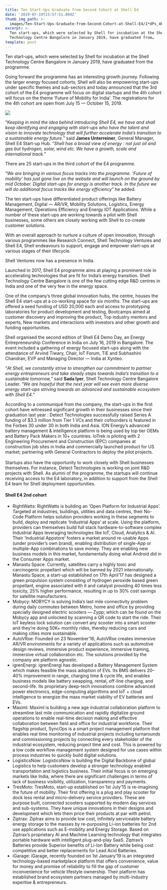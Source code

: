 ```yaml
---
title: Ten Start-Ups Graduate from Second Cohort at Shell E4
date: '2019-07-19T23:57:51.804Z'
thumb_img_path: >-
  images/Ten-Start-Ups-Graduate-from-Second-Cohort-at-Shell-E4/1*dPs_4F8G_hILLVyVQst7SQ.jpeg
excerpt: >-
  Ten start-ups, which were selected by Shell for incubation at the Shell
  Technology Centre Bangalore in January 2019, have graduated from…
template: post
---
```

Ten start-ups, which were selected by Shell for incubation at the Shell Technology Centre Bangalore in January 2019, have graduated from the programme.

Going forward the programme has an interesting growth journey. Following the larger energy focused cohorts, Shell will also be empowering start-ups under specific themes and sub-sectors and today announced that the 3rd cohort of the E4 programme will focus on digital startups and the 4th cohort will focus on the theme ‘Future of Mobility for India’. The registrations for the 4th cohort are open from July 15 — October 15, 2019.

![](/images/Ten-Start-Ups-Graduate-from-Second-Cohort-at-Shell-E4/1*dPs_4F8G_hILLVyVQst7SQ.jpeg)

“*Keeping in mind the idea behind introducing Shell E4, we have and shall keep identifying and engaging with start-ups who have the talent and vision to innovate technology that will further accelerate India’s transition to a sustainable energy future.*” said **James Unterreiner**, General Manager, Shell E4 Start-up Hub. “*Shell has a broad view of energy : not just oil and gas but hydrogen, solar, wind etc. We have a growth, scale and international track.*”

There are 25 start-ups in the third cohort of the E4 programme.

“*We are bringing in various focus tracks into the programme. ‘Future of mobility’ has just gone live on the website and will launch on the ground by mid October. Digital start-ups for energy is another track. In the future we will do additional focus tracks like energy efficiency*” he added.

The ten start-ups have differentiated product offerings like Battery Management, Digital — AR/VR, Mobility Solutions, Logistics, Energy Management, Operations Efficiency and Energy IOT Applications. While a number of these start-ups are working towards a pilot with Shell businesses, some others are closely working with Shell to co-create customer solutions.

With an overall approach to nurture a culture of open innovation, through various programmes like Research Connect, Shell Technology Ventures and Shell E4, Shell endeavours to support, engage and empower start-ups at various stages of their lifecycle.

Shell Ventures now has a presence in India.

Launched in 2017, Shell E4 programme aims at playing a prominent role in accelerating technologies that are fit for India’s energy transition. Shell Technology Centre Bangalore is one of the few cutting edge R&D centres in India and one of the very few in the energy space.

One of the company’s three global innovation hubs, the centre, houses the Shell E4 start-ups at a co-working space for six months. The start-ups are offered a seed funding of USD 20,000 each and access to prototyping laboratories for product development and testing, Bootcamps aimed at customer discovery and improving the product, Top industry mentors and experts, New markets and interactions with investors and other growth and funding opportunities.

Shell organised the second edition of Shell E4 Demo Day, an Energy Entrepreneurship Conference in India on July 16, 2019 in Bangalore. The event included a gathering of energy focused start-ups along with the attendance of Arvind Tiwary, Chair, IoT Forum, TiE and Subhashini Chandran, EVP and Managing Director — India at Xynteo.

“*At Shell, we constantly strive to strengthen our commitment to partner energy entrepreneurs and take steady steps towards India’s transition to a sustainable tomorrow,*” said **Sada Iyer**, Shell Technology Centre Bangalore Leader. “*We are hopeful that the next year will see even more diverse energy start-ups striving towards an advanced and sustainable ecosystem with Shell E4.*”

According to a communiqué from the company, the start-ups in the first cohort have witnessed significant growth in their businesses since their graduation last year : Detect Technologies successfully raised Series A funding of $3.3 million from Tier 1 VCs and their cofounders is featured in the Forbes 30 under 30 in both India and Asia. ION Energy’s advanced battery management & intelligence platform is being used by top tier OEMs and Battery Pack Makers in 10+ countries. IoTrek is piloting with 2 Engineering Procurement and Construction (EPC) companies at construction job sites in India and commercially launched product for US market; partnering with General Contractors to deploy the pilot projects.  
   
Startups also have the opportunity to work closely with Shell businesses themselves. For instance, Detect Technologies is working on joint R&D projects with Shell. As alumni of the programme, the startups will continue receiving access to the E4 laboratory, in addition to support from the Shell E4 team for Shell deployment opportunities.

#### Shell E4 2nd cohort

*   RightWatts: RightWatts is building an ‘Open Platform for Industrial Apps’. Targeted at industries, buildings, utilities and data centres, their No-Code Platform helps solution providers working in these segments to build, deploy and replicate ‘Industrial Apps’ at scale. Using the platform, providers can themselves build full stack hardware-to-software complex Industrial Apps leveraging technologies like IoT, Cloud, Analytics & AI. Their ‘Industrial Appstore’ fosters a market around re-usable Apps (under provider’s own brand), enabling distribution of single-App or multiple-App combinations to save money. They are enabling new business models in this market, fundamentally doing what Android did in the Consumer Apps market.
*   Manastu Space: Currently, satellites carry a highly toxic and carcinogenic propellant which will be banned by 2021 internationally. Manastu Space, a start-up established on 17th April’17 has designed a green propulsion system consisting of hydrogen peroxide based green propellant, engine associated with it and catalyst providing 40 times less toxicity, 25% higher performance, resulting in up to 30% cost savings for satellite manufacturers.
*   Mobycy: MOBYCY is solving India’s last mile connectivity problem during daily commutes between Metro, home and office by providing specially designed electric scooters — Zypp; which can be found on the Mobycy app and unlocked by scanning a QR code to start the ride. Their IoT keyless lock solution can convert any scooter into a smart scooter and they’re doing 50K+ monthly rides, thereby reducing cars and making cities more sustainable.
*   AutoVRse: Founded on 23 November’16, AutoVRse creates immersive AR/VR environments for a variety of applications such as automotive design reviews, immersive product experience, immersive training, immersive virtual collaboration etc. The solutions provided by the company are platform agnostic.
*   igrenEnergi: igrenEnergi has developed a Battery Management System which makes feasible the mass adoption of EVs. Its BMS delivers 20–40% improvement in range, charging time & cycle life, and enables business models like battery swapping, rental, off-line charging, and second-life. Its proprietary deep-tech innovations combine advanced power electronics, edge-computing algorithms and IoT + cloud intelligence to energize the mass market viability of EV batteries and EVs.
*   Maximl: Maximl is building a new age industrial collaboration platform to streamline last mile communication and rapidly digitalize ground operations to enable real-time decision making and effective collaboration between field and office for industrial workforce. Their flagship product, SyncOps is a smart project management platform that enables real time monitoring of industrial projects including turnarounds and commissioning projects by connecting every stakeholder of the industrial ecosystem, reducing project time and cost. This is powered by a low code workflow management system designed for use cases within process industries to quickly build digital solutions.
*   LogisticsNow: LogisticsNow is building the Digital Backbone of global Logistics to help customers develop a stronger technology enabled transportation and logistics business. Their initial focus is on emerging markets like India, where there are significant challenges in terms of lack of business visibility, utilization, transparency and payments.
*   TresMoto: TresMoto, start-up established on 1st July’15 is re-imagining the future of mobility. Their first offering is a plug and play scooter for dock less rental and micro-delivery service providers. These are purpose built, connected scooters supported by modern day services and sub-systems. They have unique innovations in their designs and development which lets them price their products at par with petrol.
*   Ziptrax: Ziptrax aims to provide low cost, infinitely serviceable battery energy storage to the masses by re-purposing Li-ion batteries for 2nd use applications such as E-mobility and Energy Storage. Based on Ziptrax’s proprietary AI and Machine Learning technology that integrates portable hardware with intelligent plug-and-play SaaS. Ziptrax’s Batteries provide Superior benefits of Li-Ion Battery while being cost competitive and better replacements for Lead Acid Batteries.
*   iGarage: iGarage, recently founded on 1st January’19 is an integrated technology-based marketplace platform that offers convenience, value for money and promise of reliability to fill the gap of customer inconvenience for vehicle lifestyle ownership. Their platform has established brand ecosystem partners managed by multi-industry expertise & entrepreneurs.
